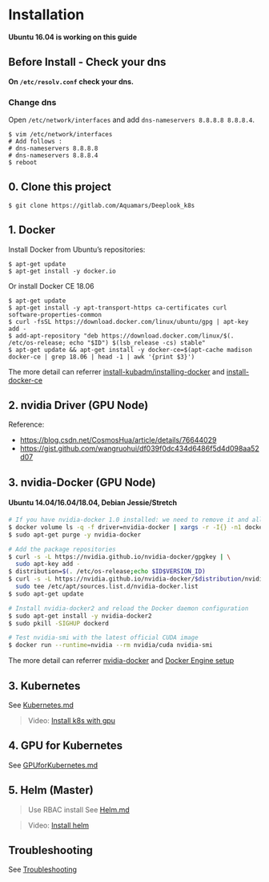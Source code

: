 # Installation

**Ubuntu 16.04 is working on this guide**

## Before Install - Check your dns

**On `/etc/resolv.conf` check your dns.**

### Change dns

Open `/etc/network/interfaces` and add `dns-nameservers 8.8.8.8 8.8.8.4`.

```shell
$ vim /etc/network/interfaces
# Add follows :
# dns-nameservers 8.8.8.8
# dns-nameservers 8.8.8.4
$ reboot
```

## 0. Clone this project

```shell
$ git clone https://gitlab.com/Aquamars/Deeplook_k8s
```

## 1. Docker

Install Docker from Ubuntu’s repositories:

```shell
$ apt-get update
$ apt-get install -y docker.io
```

Or install Docker CE 18.06

```shell
$ apt-get update
$ apt-get install -y apt-transport-https ca-certificates curl software-properties-common
$ curl -fsSL https://download.docker.com/linux/ubuntu/gpg | apt-key add -
$ add-apt-repository "deb https://download.docker.com/linux/$(. /etc/os-release; echo "$ID") $(lsb_release -cs) stable"
$ apt-get update && apt-get install -y docker-ce=$(apt-cache madison docker-ce | grep 18.06 | head -1 | awk '{print $3}')
```

The more detail can referrer [install-kubadm/installing-docker][k8s-install-docker] and [install-docker-ce][install-docker-ce]

## 2. nvidia Driver (GPU Node)

Reference: 
- https://blog.csdn.net/CosmosHua/article/details/76644029
- https://gist.github.com/wangruohui/df039f0dc434d6486f5d4d098aa52d07


## 3. nvidia-Docker (GPU Node)

#### Ubuntu 14.04/16.04/18.04, Debian Jessie/Stretch
```sh
# If you have nvidia-docker 1.0 installed: we need to remove it and all existing GPU containers
$ docker volume ls -q -f driver=nvidia-docker | xargs -r -I{} -n1 docker ps -q -a -f volume={} | xargs -r docker rm -f
$ sudo apt-get purge -y nvidia-docker

# Add the package repositories
$ curl -s -L https://nvidia.github.io/nvidia-docker/gpgkey | \
  sudo apt-key add -
$ distribution=$(. /etc/os-release;echo $ID$VERSION_ID)
$ curl -s -L https://nvidia.github.io/nvidia-docker/$distribution/nvidia-docker.list | \
  sudo tee /etc/apt/sources.list.d/nvidia-docker.list
$ sudo apt-get update

# Install nvidia-docker2 and reload the Docker daemon configuration
$ sudo apt-get install -y nvidia-docker2
$ sudo pkill -SIGHUP dockerd

# Test nvidia-smi with the latest official CUDA image
$ docker run --runtime=nvidia --rm nvidia/cuda nvidia-smi
```

The more detail can referrer [nvidia-docker][nvidia-docker#quickstart] and [Docker Engine setup][Docker Engine setup]

## 3. Kubernetes
See [Kubernetes.md](./Kubernetes.md)

> Video: [Install k8s with gpu](https://drive.google.com/open?id=1e-UygnAXL0NJzqmf7xzY5i7GHfQDm5AW)

## 4. GPU for Kubernetes
See [GPUforKubernetes.md](./GPUforKubernetes.md)

## 5. Helm (Master)
> Use RBAC install
See [Helm.md](./Helm.md) 

> Video: [Install helm](https://drive.google.com/open?id=18Ka-U_y0yosOErhYEY0I-Y6TvADBKc1a)

## Troubleshooting
See [Troubleshooting](./Troubleshooting.md)

[k8s-install-docker]: https://kubernetes.io/docs/setup/independent/install-kubeadm/#installing-docker
[install-docker-ce]: https://docs.docker.com/install/linux/docker-ce/ubuntu/#install-docker-ce
[nvidia-docker#quickstart]: https://github.com/NVIDIA/nvidia-docker#quickstart
[Docker Engine setup]: https://github.com/nvidia/nvidia-container-runtime#docker-engine-setup